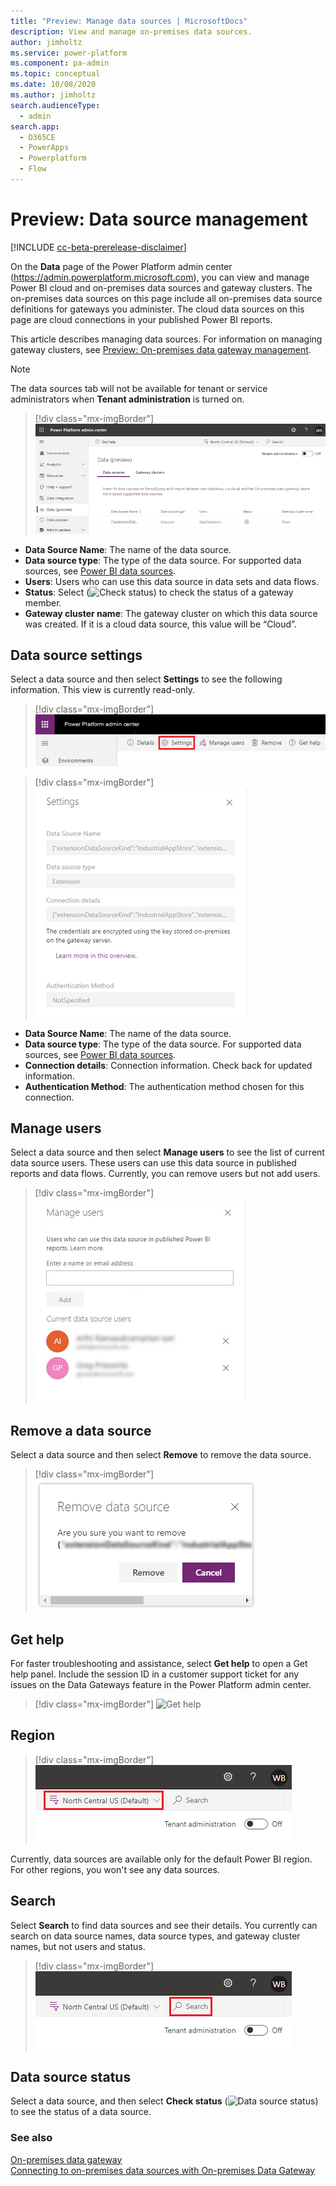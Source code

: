 ```yaml
---
title: "Preview: Manage data sources | MicrosoftDocs"
description: View and manage on-premises data sources.
author: jimholtz
ms.service: power-platform
ms.component: pa-admin
ms.topic: conceptual
ms.date: 10/08/2020
ms.author: jimholtz 
search.audienceType: 
  - admin
search.app:
  - D365CE
  - PowerApps
  - Powerplatform
  - Flow
---
```

# Preview: Data source management

[!INCLUDE [cc-beta-prerelease-disclaimer](../includes/cc-beta-prerelease-disclaimer.md)]

On the **Data** page of the Power Platform admin center (https://admin.powerplatform.microsoft.com), you can view and manage Power BI cloud and on-premises data sources and gateway clusters. The on-premises data sources on this page include all on-premises data source definitions for gateways you administer. The cloud data sources on this page are cloud connections in your published Power BI reports.

This article describes managing data sources. For information on managing gateway clusters, see [Preview: On-premises data gateway management](onpremises-data-gateway-management.md).

> [!NOTE]
> The data sources tab will not be available for tenant or service administrators when **Tenant administration** is turned on.

> [!div class="mx-imgBorder"] 
> ![Data sources tab](media/data-gateways-tenant-admin-off-data-sources.png "Data sources tab")

- **Data Source Name**: The name of the data source.
- **Data source type**: The type of the data source. For supported data sources, see [Power BI data sources](https://docs.microsoft.com/power-bi/connect-data/power-bi-data-sources).
- **Users**: Users who can use this data source in data sets and data flows.
- **Status**: Select (![Check status](media/gateway-status.png "Check status")) to check the status of a gateway member.
- **Gateway cluster name**: The gateway cluster on which this data source was created. If it is a cloud data source, this value will be “Cloud”.

## Data source settings

Select a data source and then select **Settings** to see the following information. This view is currently read-only. 

> [!div class="mx-imgBorder"] 
> ![Data gateway settings tab](media/data-gateways-settings-tab.png "Data gateway settings tab")

> [!div class="mx-imgBorder"] 
> ![Data source settings](media/data-gateways-data-source-settings.png "Data source settings")

- **Data Source Name**: The name of the data source.
- **Data source type**: The type of the data source. For supported data sources, see [Power BI data sources](https://docs.microsoft.com/power-bi/connect-data/power-bi-data-sources).
- **Connection details**: Connection information. Check back for updated information.
- **Authentication Method**: The authentication method chosen for this connection.

## Manage users

Select a data source and then select **Manage users** to see the list of current data source users. These users can use this data source in published reports and data flows. Currently, you can remove users but not add users. 

> [!div class="mx-imgBorder"] 
> ![Manage users for data source](media/data-gateways-source-manage-users.png "Manage users for data source")


## Remove a data source

Select a data source and then select **Remove** to remove the data source. 

> [!div class="mx-imgBorder"] 
> ![Remove a data source](media/data-gateways-remove-data-source.png "Remove a data source")

## Get help
For faster troubleshooting and assistance, select **Get help** to open a Get help panel. Include the session ID in a customer support ticket for any issues on the Data Gateways feature in the Power Platform admin center.

> [!div class="mx-imgBorder"] 
> ![Get help](media/get-help.png "Get help")

## Region

> [!div class="mx-imgBorder"] 
> ![Data source regions](media/data-gateways-data-source-region.png "Data source regions")

Currently, data sources are available only for the default Power BI region. For other regions, you won't see any data sources.

## Search

Select **Search** to find data sources and see their details. You currently can search on data source names, data source types, and gateway cluster names, but not users and status.

> [!div class="mx-imgBorder"] 
> ![Search data sources](media/data-gateways-data-source-search.png "Search data sources")

## Data source status

Select a data source, and then select **Check status** (![Data source status](media/gateway-status.png "Data source status")) to see the status of a data source.

### See also
 [On-premises data gateway](https://docs.microsoft.com/data-integration/gateway/service-gateway-onprem)<br/>
 [Connecting to on-premises data sources with On-premises Data Gateway](https://docs.microsoft.com/azure/analysis-services/analysis-services-gateway)<br/>
